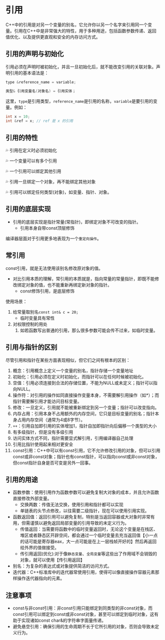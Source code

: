 # 引用

C++中的引用是对另一个变量的别名，它允许你以另一个名字来引用同一个变量。引用在C++中是非常强大的特性，用于多种用途，包括函数参数传递、返回值优化、以及提供更直观和安全的内存访问方式。

## 引用的声明与初始化

引用必须在声明时被初始化，并且一旦初始化后，就不能改变引用的关联对象。声明引用的基本语法是：

```cpp
type &reference_name = variable;

类型& 引用变量名(对象名) = 引用实体；
```

这里，`type`是引用类型，`reference_name`是引用的名称，`variable`是要引用的变量。例如：

```cpp
int x = 10;
int &ref = x; // ref 是 x 的引用
```

## 引用的特性

💦 引用在定义时必须初始化

💦 一个变量可以有多个引用

💦 一个引用可以绑定其他引用

💦 引用一旦绑定一个对象，再不能绑定其他对象

💦 引用可以绑定任何类型(对象)，如变量、指针、对象。

## 引用的底层实现

- 引用的底层实现是指针常量(常指针)，即绑定对象不可改变的指针。
  - 引用本身自带const顶层修饰

编译器层面对于引用更多地表现为一个`重定向操作`。

## 常引用

const引用，就是无法使用该别名修改原对象的值。

- 对比引用本质的理解，常引用的本质就是，指向常量的常量指针，即既不能修改绑定对象的值，也不能重新再绑定新对象的指针。
  - const修饰引用，是底层修饰

使用场景：

1. 给常量取别名`const int& c = 20;`
   - 临时变量具有常性
2. 对权限控制的用处
   1. 如若函数写出普通的引用，那么很多参数可能会传不过来，如临时变量。

## 引用与指针的区别

尽管引用和指针在某些方面表现相似，但它们之间有根本的区别：

1. 概念：引用概念上定义一个变量的别名，指针存储一个变量地址
2. 初始化：引用必须在定义时初始化，而指针可以在任何时候被初始化。
3. 空值：引用必须连接到合法的存储位置，不能为NULL或未定义；指针可以指向NULL。
4. 操作符：对引用的操作如同直接操作变量本身，不需要解引用操作（如*）；而指针需要解引用才能访问目标变量。
5. 修改：一旦定义，引用就不能被重新绑定到另一个变量；指针可以改变指向。
6. 内存占用：引用本身不占用额外的内存空间，它只是目标变量的别名；指针本身占用内存空间（通常为4或8字节）。
7. `++`：引用自加即引用的实体增加1，指针自加即指针向后偏移一个类型的大小
8. 有多级指针，但是没有多级引用
9. 访问实体方式不同，指针需要显式解引用，引用编译器自己处理
10. 引用比指针使用起来相对更安全
11. const引用：C++中可以有const引用，它不允许修改引用的对象，但可以引用const或非const对象；指针也有const指针，可以指向const或非const对象，但const指针自身是否可变是另外一回事。

## 引用的用途

- 函数参数：使用引用作为函数参数可以避免复制大对象的成本，并且允许函数直接修改外部变量。
  - 交换两数：传值无法交换，使用引用和指针都可以实现
  - 单链表的头节点修改，以往需要二级指针，现在可以使用引用实现。
- 函数返回值：返回引用可以避免复制，特别是当返回容器或大对象时非常有用，但需谨慎以避免返回局部变量的引用导致的未定义行为。
  - 传值返回：当需要将函数中的临时变量返回时，无论这个变量是在栈区、堆区或者静态区开辟空间，都会通过一个临时变量去充当返回值【小一点的话可能是寄存器eax，大一点可能是在上一层栈帧开好的】然后再返回给外界的值做接受。
  - 传引用返回(优化):对于像`静态变量`、`全局变量`等这些出了作用域不会销毁的对象，就可以使用【传引用返回】
- 别名：为复杂的表达式或对象提供简洁的访问方式。
- 迭代器：C++标准库中的迭代器常使用引用，使得可以像直接操作容器元素那样操作迭代器指向的元素。

## 注意事项

- const与非const引用：非const引用只能绑定到同类型的非const对象，而const引用可以绑定到const或非const对象，甚至可以绑定到临时对象，这有助于实现诸如const char&的字符串字面量传递。
- 避免悬空引用：确保引用的生命周期不长于它所引用的对象，否则会导致未定义行为。
